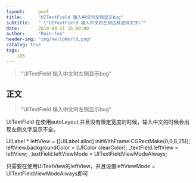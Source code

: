 ```yaml
---
layout:     post
title:      "UITextField 输入中文时左侧显示bug"
subtitle:   " \"UITextField 输入中文时左侧边框遮挡文字\""
date:       2018-04-21 15:00:00
author:     "Rain-fox"
header-img: "img/HelloWorld.png"
catalog: true
tags:
    iOS
--- 
```


> “UITextField 输入中文时左侧显示bug”


## 正文

> “UITextField 输入中文时左侧显示bug”

UITextField 在使用autoLayout,并且没有限定宽度的时候，输入中文的时候会出现左侧文字显示不全。

UILabel * leftView = [[UILabel alloc] initWithFrame:CGRectMake(0,0,8,25)];
leftView.backgroundColor = [UIColor clearColor];
_textField.leftView = leftView;
_textField.leftViewMode = UITextFieldViewModeAlways;

只需要在使用UITextView的leftView，并且设置leftViewMode = UITextFieldViewModeAlways即可



